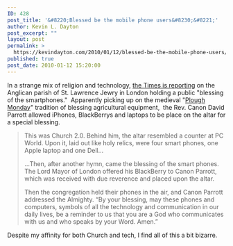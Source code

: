 ```yaml
---
ID: 428
post_title: '&#8220;Blessed be the mobile phone users&#8230;&#8221;'
author: Kevin L. Dayton
post_excerpt: ""
layout: post
permalink: >
  https://kevindayton.com/2010/01/12/blessed-be-the-mobile-phone-users/
published: true
post_date: 2010-01-12 15:20:00
---
```

In a strange mix of religion and technology, <a href="http://www.timesonline.co.uk/tol/comment/faith/article6984258.ece">the Times is reporting</a> on the Anglican parish of St. Lawrence Jewry in London holding a public "blessing of the smartphones."  Apparently picking up on the medieval "<a title="http://en.wikipedia.org/wiki/Plough_Monday" href="http://en.wikipedia.org/wiki/Plough_Monday" target="_blank">Plough Monday</a>" tradition of blessing agricultural equipment,  the Rev. Canon David  Parrott allowed iPhones, BlackBerrys and laptops to be place on the altar for a special blessing.
<blockquote>This was Church 2.0. Behind him, the altar resembled a counter at PC World.  Upon it, laid out like holy relics, were four smart phones, one Apple laptop  and one Dell...

...Then, after another hymn, came the blessing of the smart phones. The Lord  Mayor of London offered his BlackBerry to Canon Parrott, which was received  with due reverence and placed upon the altar.

Then the congregation held their phones in the air, and Canon Parrott  addressed the Almighty. “By your blessing, may these phones and computers,  symbols of all the technology and communication in our daily lives, be a  reminder to us that you are a God who communicates with us and who speaks by  your Word. Amen.”</blockquote>
Despite my affinity for both Church and tech, I find all of this a bit bizarre.